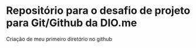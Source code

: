 # Repositório para o desafio de projeto para Git/Github da DIO.me
Criação de meu primeiro diretório no github
